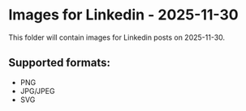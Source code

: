 # Images for Linkedin - 2025-11-30

This folder will contain images for Linkedin posts on 2025-11-30.

## Supported formats:
- PNG
- JPG/JPEG
- SVG
